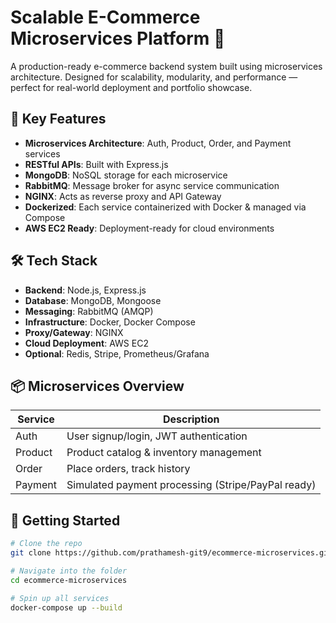 # Scalable E-Commerce Microservices Platform 🛒

A production-ready e-commerce backend system built using microservices architecture. Designed for scalability, modularity, and performance — perfect for real-world deployment and portfolio showcase.

## 🧠 Key Features

- **Microservices Architecture**: Auth, Product, Order, and Payment services
- **RESTful APIs**: Built with Express.js
- **MongoDB**: NoSQL storage for each microservice
- **RabbitMQ**: Message broker for async service communication
- **NGINX**: Acts as reverse proxy and API Gateway
- **Dockerized**: Each service containerized with Docker & managed via Compose
- **AWS EC2 Ready**: Deployment-ready for cloud environments

## 🛠 Tech Stack

- **Backend**: Node.js, Express.js
- **Database**: MongoDB, Mongoose
- **Messaging**: RabbitMQ (AMQP)
- **Infrastructure**: Docker, Docker Compose
- **Proxy/Gateway**: NGINX
- **Cloud Deployment**: AWS EC2
- **Optional**: Redis, Stripe, Prometheus/Grafana

## 📦 Microservices Overview

| Service   | Description                          |
|-----------|--------------------------------------|
| Auth      | User signup/login, JWT authentication |
| Product   | Product catalog & inventory management |
| Order     | Place orders, track history           |
| Payment   | Simulated payment processing (Stripe/PayPal ready) |

## 🚀 Getting Started

```bash
# Clone the repo
git clone https://github.com/prathamesh-git9/ecommerce-microservices.git

# Navigate into the folder
cd ecommerce-microservices

# Spin up all services
docker-compose up --build
